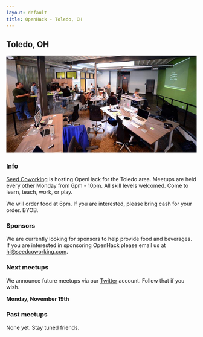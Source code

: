 ```yaml
---
layout: default
title: OpenHack - Toledo, OH
---
```


## Toledo, OH

![Seed Lunch n' Learn](lunch-n-learn.jpg)

### Info

[Seed Coworking](http://seedcowork.com) is hosting OpenHack for the Toledo area. Meetups are held every other Monday from 6pm - 10pm. All skill levels welcomed. Come to learn, teach, work, or play.

We will order food at 6pm. If you are interested, please bring cash for your order. BYOB.

### Sponsors

We are currently looking for sponsors to help provide food and beverages. If you are interested in sponsoring OpenHack please email us at [hi@seedcoworking.com](mailto:hi@seedcoworking.com).

### Next meetups

We announce future meetups via our [Twitter](http://twitter.com/openhacktoledo) account. Follow that if you wish.

**Monday, November 19th**

### Past meetups

None yet. Stay tuned friends.
